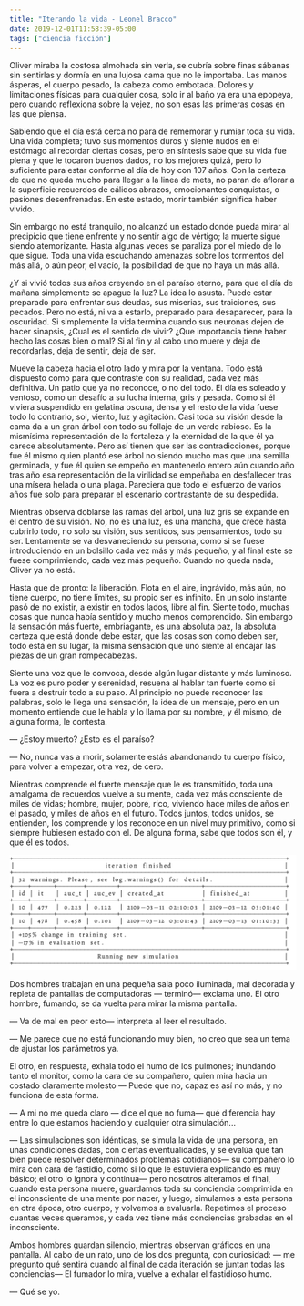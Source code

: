 ```yaml
---
title: "Iterando la vida - Leonel Bracco"
date: 2019-12-01T11:58:39-05:00
tags: ["ciencia ficción"]
---
```


Oliver miraba la costosa almohada sin verla, se cubría sobre finas sábanas sin sentirlas y dormía en una lujosa cama que no le importaba. Las manos ásperas, el cuerpo pesado, la cabeza como embotada. Dolores y limitaciones físicas para cualquier cosa, solo ir al baño ya era una epopeya, pero cuando reflexiona sobre la vejez, no son esas las primeras cosas en las que piensa.

Sabiendo que el día está cerca no para de rememorar y rumiar toda su vida. Una vida completa; tuvo sus momentos duros y siente nudos en el estómago al recordar ciertas cosas, pero en síntesis sabe que su vida fue plena y que le tocaron buenos dados, no los mejores quizá, pero lo suficiente para estar conforme al día de hoy con 107 años. Con la certeza de que no queda mucho para llegar a la linea de meta, no paran de aflorar a la superficie recuerdos de cálidos abrazos, emocionantes conquistas, o pasiones desenfrenadas. En este estado, morir también significa haber vivido.

Sin embargo no está tranquilo, no alcanzó un estado donde pueda mirar al precipicio que tiene enfrente y no sentir algo de vértigo; la muerte sigue siendo atemorizante. Hasta algunas veces se paraliza por el miedo de lo que sigue. Toda una vida escuchando amenazas sobre los tormentos del más allá, o aún peor, el vacío, la posibilidad de que no haya un más allá.

¿Y si vivió todos sus años creyendo en el paraíso eterno, para que el día de mañana simplemente se apague la luz? La idea lo asusta. Puede estar preparado para enfrentar sus deudas, sus miserias, sus traiciones, sus pecados. Pero no está, ni va a estarlo, preparado para desaparecer, para la oscuridad. Si simplemente la vida termina cuando sus neuronas dejen de hacer sinapsis, ¿Cual es el sentido de vivir? ¿Que importancia tiene haber hecho las cosas bien o mal? Si al fin y al cabo uno muere y deja de recordarlas, deja de sentir, deja de ser.

Mueve la cabeza hacia el otro lado y mira por la ventana. Todo está dispuesto como para que contraste con su realidad, cada vez más definitiva. Un patio que ya no reconoce, o no del todo. El día es soleado y ventoso, como un desafío a su lucha interna, gris y pesada. Como si él viviera suspendido en gelatina oscura, densa y el resto de la vida fuese todo lo contrario, sol, viento, luz y agitación. Casi toda su visión desde la cama da a un gran árbol con todo su follaje de un verde rabioso. Es la mismísima representación de la fortaleza y la eternidad de la que él ya carece absolutamente. Pero así tienen que ser las contradicciones, porque fue él mismo quien plantó ese árbol no siendo mucho mas que una semilla germinada, y fue él quien se empeño en mantenerlo entero aún cuando año tras año esa representación de la virilidad se empeñaba en desfallecer tras una mísera helada o una plaga. Pareciera que todo el esfuerzo de varios años fue solo para preparar el escenario contrastante de su despedida.

Mientras observa doblarse las ramas del árbol, una luz gris se expande en el centro de su visión. No, no es una luz, es una mancha, que crece hasta cubrirlo todo, no solo su visión, sus sentidos, sus pensamientos, todo su ser. Lentamente se va desvaneciendo su persona, como si se fuese introduciendo en un bolsillo cada vez más y más pequeño, y al final este se fuese comprimiendo, cada vez más pequeño. Cuando no queda nada, Oliver ya no está.

Hasta que de pronto: la liberación. Flota en el aire, ingrávido, más aún, no tiene cuerpo, no tiene límites, su propio ser es infinito. En un solo instante pasó de no existir, a existir en todos lados, libre al fin. Siente todo, muchas cosas que nunca había sentido y mucho menos comprendido. Sin embargo la sensación más fuerte, embriagante, es una absoluta paz, la absoluta certeza que está donde debe estar, que las cosas son como deben ser, todo está en su lugar, la misma sensación que uno siente al encajar las piezas de un gran rompecabezas.

Siente una voz que le convoca, desde algún lugar distante y más luminoso. La voz es puro poder y serenidad, resuena al hablar tan fuerte como si fuera a destruir todo a su paso. Al principio no puede reconocer las palabras, solo le llega una sensación, la idea de un mensaje, pero en un momento entiende que le habla y lo llama por su nombre, y él mismo, de alguna forma, le contesta.

― ¿Estoy muerto? ¿Esto es el paraíso?

― No, nunca vas a morir, solamente estás abandonando tu cuerpo físico, para volver a empezar, otra vez, de cero.

Mientras comprende el fuerte mensaje que le es transmitido, toda una amalgama de recuerdos vuelve a su mente, cada vez más consciente de miles de vidas; hombre, mujer, pobre, rico, viviendo hace miles de años en el pasado, y miles de años en el futuro. Todos juntos, todos unidos, se entienden, los comprende y los reconoce en un nivel muy primitivo, como si siempre hubiesen estado con el. De alguna forma, sabe que todos son él, y que él es todos.

![](terminal.png)

Dos hombres trabajan en una pequeña sala poco iluminada, mal decorada y repleta de pantallas de computadoras ― terminó― exclama uno. El otro hombre, fumando, se da vuelta para mirar la misma pantalla.

― Va de mal en peor esto― interpreta al leer el resultado.

― Me parece que no está funcionando muy bien, no creo que sea un tema de ajustar los parámetros ya.

El otro, en respuesta, exhala todo el humo de los pulmones; inundando tanto el monitor, como la cara de su compañero, quien mira hacia un costado claramente molesto ― Puede que no, capaz es así no más, y no funciona de esta forma.

― A mi no me queda claro ― dice el que no fuma― qué diferencia hay entre lo que estamos haciendo y cualquier otra simulación...

― Las simulaciones son idénticas, se simula la vida de una persona, en unas condiciones dadas, con ciertas eventualidades, y se evalúa que tan bien puede resolver determinados problemas cotidianos― su compañero lo mira con cara de fastidio, como si lo que le estuviera explicando es muy básico; el otro lo ignora y continua― pero nosotros alteramos el final, cuando esta persona muere, guardamos toda su conciencia comprimida en el inconsciente de una mente por nacer, y luego, simulamos a esta persona en otra época, otro cuerpo, y volvemos a evaluarla. Repetimos el proceso cuantas veces queramos, y cada vez tiene más conciencias grabadas en el inconsciente.

Ambos hombres guardan silencio, mientras observan gráficos en una pantalla. Al cabo de un rato, uno de los dos pregunta, con curiosidad: ― me pregunto qué sentirá cuando al final de cada iteración se juntan todas las conciencias― El fumador lo mira, vuelve a exhalar el fastidioso humo.

― Qué se yo.
